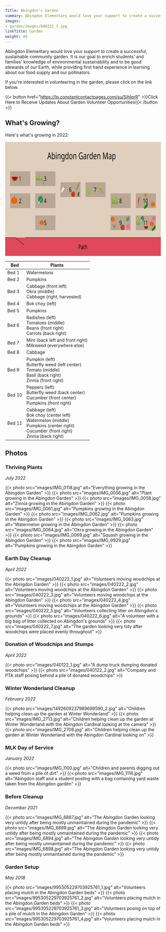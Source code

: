 ```yaml
---
Title: Abingdon's Garden
summary: Abingdon Elementary would love your support to create a successful, sustainable community garden.
images:
- garden/images/040222_7.jpg
linkTitle: Garden
weight: 40
---
```


Abingdon Elementary would love your support to create a successful, sustainable community garden.  It is our goal to enrich students' and families' knowledge of environmental sustainability and to be good stewards of our Earth, while providing first hand experience in learning about our food supply and our pollinators.

If you're interested in volunteering in the garden, please click on the link below.

{{< button href="https://lp.constantcontactpages.com/su/SjhlqrR" >}}Click Here to Receive Updates About Garden Volunteer Opportunities{{< /button >}}

## What's Growing?

Here's what's growing in 2022:

<a href="images/garden-map.svg"><img src="images/garden-map.svg" width="736" height="368" alt="Garden Map"></a>

| Bed    | Plants |
| ------ | ------ |
| Bed 1  | Watermelons |
| Bed 2  | Pumpkins |
| Bed 3  | Cabbage (front left)<br>Okra (middle)<br>Cabbage (right, harvested) |
| Bed 4  | Bok choy (left) |
| Bed 5  | Pumpkins |
| Bed 6  | Radishes (left)<br>Tomatoes (middle)<br>Beans (front right)<br>Carrots (back right) |
| Bed 7  | Mint (back left and front right)<br>Milkweed (everywhere else) |
| Bed 8  | Cabbage |
| Bed 9  | Pumpkin (left)<br>Butterfly weed (left center)<br>Tomato (middle)<br>Basil (back right)<br>Zinnia (front right) |
| Bed 10 | Peppers (left)<br>Butterfly weed (back center)<br>Cucumber (front center)<br>Pumpkins (front right) |
| Bed 11 | Cabbage (left)<br>Bok choy (center left)<br>Watermelon (middle)<br>Pumpkins (center right)<br>Cucumber (front right)<br>Zinnia (back right) |

## Photos

### Thriving Plants
*July 2022*

{{< photo src="images/IMG_0118.jpg" alt="Everything growing in the Abingdon Garden" >}}
{{< photo src="images/IMG_0056.jpg" alt="Plant growing in the Abingdon Garden" >}}
{{< photo src="images/IMG_0058.jpg" alt="Zinnia growing in the Abingdon Garden" >}}
{{< photo src="images/IMG_0061.jpg" alt="Pumpkins growing in the Abingdon Garden" >}}
{{< photo src="images/IMG_0062.jpg" alt="Pumpkins growing in the Abingdon Garden" >}}
{{< photo src="images/IMG_0063.jpg" alt="Watermelon growing in the Abingdon Garden" >}}
{{< photo src="images/IMG_0064.jpg" alt="Okra growing in the Abingdon Garden" >}}
{{< photo src="images/IMG_0069.jpg" alt="Squash growing in the Abingdon Garden" >}}
{{< photo src="images/IMG_9929.jpg" alt="Pumpkins growing in the Abingdon Garden" >}}

### Earth Day Cleanup
*April 2022*

{{< photo src="images/040222_1.jpg" alt="Volunteers moving woodchips at the Abingdon Garden" >}}
{{< photo src="images/040222_2.jpg" alt="Volunteers moving woodchips at the Abingdon Garden" >}}
{{< photo src="images/040222_3.jpg" alt="Volunteers moving woodchips at the Abingdon Garden" >}}
{{< photo src="images/040222_4.jpg" alt="Volunteers moving woodchips at the Abingdon Garden" >}}
{{< photo src="images/040222_5.jpg" alt="Volunteers collecting litter on Abingdon's grounds" >}}
{{< photo src="images/040222_6.jpg" alt="A volunteer with a big bag of litter collected on Abingdon's grounds" >}}
{{< photo src="images/040222_7.jpg" alt="The garden looking very tidy after woodchips were placed evenly throughout" >}}

### Donation of Woodchips and Stumps
*April 2022*

{{< photo src="images/040122_1.jpg" alt="A dump truck dumping donated woodchips" >}}
{{< photo src="images/040122_2.jpg" alt="Company and PTA staff posing behind a pile of donated woodchips" >}}

### Winter Wonderland Cleanup
*February 2022*

{{< photo src="images/1492609237989699590_2.jpg" alt="Children helping clean up the garden at Winter Wonderland" >}}
{{< photo src="images/IMG_2713.jpg" alt="Children helping clean up the garden at Winter Wonderland with the Abingdon Cardinal looking at the camera" >}}
{{< photo src="images/IMG_2708.jpg" alt="Children helping clean up the garden at Winter Wonderland with the Abingdon Cardinal looking on" >}}

### MLK Day of Service
*January 2022*

{{< photo src="images/IMG_1100.jpg" alt="Children and parents digging out a weed from a pile of dirt" >}}
{{< photo src="images/IMG_1116.jpg" alt="Abingdon staff and a student posting with a bag containing yard waste taken from the Abingdon garden" >}}

### Before Cleanup
*December 2021*

{{< photo src="images/IMG_6887.jpg" alt="The Abingdon Garden looking very untidy after being mostly unmaintained during the pandemic" >}}
{{< photo src="images/IMG_6899.jpg" alt="The Abingdon Garden looking very untidy after being mostly unmaintained during the pandemic" >}}
{{< photo src="images/IMG_6894.jpg" alt="The Abingdon Garden looking very untidy after being mostly unmaintained during the pandemic" >}}
{{< photo src="images/IMG_6898.jpg" alt="The Abingdon Garden looking very untidy after being mostly unmaintained during the pandemic" >}}

### Garden Setup
*May 2018*

{{< photo src="images/995305229703925761_1.jpg" alt="Volunteers placing mulch in the Abingdon Garden beds" >}}
{{< photo src="images/995305229703925761_2.jpg" alt="Volunteers placing mulch in the Abingdon Garden beds" >}}
{{< photo src="images/995305229703925761_3.jpg" alt="Volunteers posing on top of a pile of mulch in the Abingdon Garden" >}}
{{< photo src="images/995305229703925761_4.jpg" alt="Volunteers placing mulch in the Abingdon Garden beds" >}}